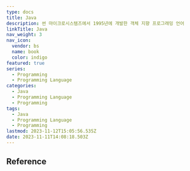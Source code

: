 ```yaml
---
type: docs
title: Java
description: 썬 마이크로시스템즈에서 1995년에 개발한 객체 지향 프로그래밍 언어
linkTitle: Java
nav_weight: 3
nav_icon:
  vendor: bs
  name: book
  color: indigo
featured: true
series:
  - Programming
  - Programming Language
categories:
  - Java
  - Programming Language
  - Programming
tags:
  - Java
  - Programming Language
  - Programming
lastmod: 2023-11-12T15:05:56.535Z
date: 2023-11-11T14:08:18.503Z
---
```


## Reference
